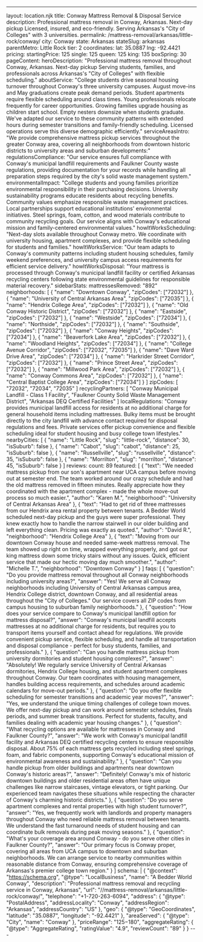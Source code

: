 ---
layout: location.njk
title: Conway Mattress Removal & Disposal Service
description: Professional mattress removal in Conway, Arkansas. Next-day pickup Licensed, insured, and eco-friendly. Serving Arkansas's "City of Colleges" with 3 universities.
permalink: /mattress-removal/arkansas/little-rock/conway/
city: Conway state: Arkansas stateSlug: arkansas parentMetro: Little Rock tier: 2 coordinates: lat: 35.0887 lng: -92.4421 pricing: startingPrice: 125 single: 125 queen: 125 king: 135 boxSpring: 30 pageContent: heroDescription: "Professional mattress removal throughout Conway, Arkansas. Next-day pickup Serving students, families, and professionals across Arkansas's \"City of Colleges\" with flexible scheduling." aboutService: "College students drive seasonal housing turnover throughout Conway's three university campuses. August move-ins and May graduations create peak demand periods. Student apartments require flexible scheduling around class times. Young professionals relocate frequently for career opportunities. Growing families upgrade housing as children start school. Empty nesters downsize when students graduate. We've adapted our service to these community patterns with extended hours during semester transitions and family-friendly scheduling. Licensed operations serve this diverse demographic efficiently." serviceAreasIntro: "We provide comprehensive mattress pickup services throughout the greater Conway area, covering all neighborhoods from downtown historic districts to university areas and suburban developments:" regulationsCompliance: "Our service ensures full compliance with Conway's municipal landfill requirements and Faulkner County waste regulations, providing documentation for your records while handling all preparation steps required by the city's solid waste management system." environmentalImpact: "College students and young families prioritize environmental responsibility in their purchasing decisions. University sustainability programs educate residents about recycling benefits. Community values emphasize responsible waste management practices. Local partnerships support educational institutions' environmental initiatives. Steel springs, foam, cotton, and wood materials contribute to community recycling goals. Our service aligns with Conway's educational mission and family-centered environmental values." howItWorksScheduling: "Next-day slots available throughout Conway metro. We coordinate with university housing, apartment complexes, and provide flexible scheduling for students and families." howItWorksService: "Our team adapts to Conway's community patterns including student housing schedules, family weekend preferences, and university campus access requirements for efficient service delivery." howItWorksDisposal: "Your mattress is processed through Conway's municipal landfill facility or certified Arkansas recycling centers following state environmental guidelines for responsible material recovery." sidebarStats: mattressesRemoved: "892" neighborhoods: [ { "name": "Downtown Conway", "zipCodes": ["72032"] }, { "name": "University of Central Arkansas Area", "zipCodes": ["72035"] }, { "name": "Hendrix College Area", "zipCodes": ["72032"] }, { "name": "Old Conway Historic District", "zipCodes": ["72032"] }, { "name": "Eastside", "zipCodes": ["72032"] }, { "name": "Westside", "zipCodes": ["72034"] }, { "name": "Northside", "zipCodes": ["72032"] }, { "name": "Southside", "zipCodes": ["72032"] }, { "name": "Conway Heights", "zipCodes": ["72034"] }, { "name": "Beaverfork Lake Area", "zipCodes": ["72032"] }, { "name": "Woodland Heights", "zipCodes": ["72034"] }, { "name": "College Avenue Corridor", "zipCodes": ["72032", "72035"] }, { "name": "Dave Ward Drive Area", "zipCodes": ["72034"] }, { "name": "Harkrider Street Corridor", "zipCodes": ["72032"] }, { "name": "Prince Street Area", "zipCodes": ["72032"] }, { "name": "Millwood Park Area", "zipCodes": ["72032"] }, { "name": "Conway Commons Area", "zipCodes": ["72032"] }, { "name": "Central Baptist College Area", "zipCodes": ["72034"] } ] zipCodes: [ "72032", "72034", "72035" ] recyclingPartners: [ "Conway Municipal Landfill - Class 1 Facility", "Faulkner County Solid Waste Management District", "Arkansas DEQ Certified Facilities" ] localRegulations: "Conway provides municipal landfill access for residents at no additional charge for general household items including mattresses. Bulky items must be brought directly to the city landfill with advance contact required for disposal regulations and fees. Private services offer pickup convenience and flexible scheduling ideal for student housing and busy college town lifestyles." nearbyCities: [ { "name": "Little Rock", "slug": "little-rock", "distance": 30, "isSuburb": false }, { "name": "Cabot", "slug": "cabot", "distance": 25, "isSuburb": false }, { "name": "Russellville", "slug": "russellville", "distance": 35, "isSuburb": false }, { "name": "Morrilton", "slug": "morrilton", "distance": 45, "isSuburb": false } ] reviews: count: 89 featured: [ { "text": "We needed mattress pickup from our son's apartment near UCA campus before moving out at semester end. The team worked around our crazy schedule and had the old mattress removed in fifteen minutes. Really appreciate how they coordinated with the apartment complex - made the whole move-out process so much easier.", "author": "Karen M.", "neighborhood": "University of Central Arkansas Area" }, { "text": "Had to get rid of three mattresses from our Hendrix area rental property between tenants. A Bedder World scheduled next-day pickup and the guys were super professional. They knew exactly how to handle the narrow stairwell in our older building and left everything clean. Pricing was exactly as quoted.", "author": "David R.", "neighborhood": "Hendrix College Area" }, { "text": "Moving from our downtown Conway house and needed same-week mattress removal. The team showed up right on time, wrapped everything properly, and got our king mattress down some tricky stairs without any issues. Quick, efficient service that made our hectic moving day much smoother.", "author": "Michelle T.", "neighborhood": "Downtown Conway" } ] faqs: [ { "question": "Do you provide mattress removal throughout all Conway neighborhoods including university areas?", "answer": "Yes! We serve all Conway neighborhoods including University of Central Arkansas campus area, Hendrix College district, downtown Conway, and all residential areas throughout the \"City of Colleges.\" Our service covers all ZIP codes from campus housing to suburban family neighborhoods." }, { "question": "How does your service compare to Conway's municipal landfill option for mattress disposal?", "answer": "Conway's municipal landfill accepts mattresses at no additional charge for residents, but requires you to transport items yourself and contact ahead for regulations. We provide convenient pickup service, flexible scheduling, and handle all transportation and disposal compliance - perfect for busy students, families, and professionals." }, { "question": "Can you handle mattress pickup from university dormitories and student housing complexes?", "answer": "Absolutely! We regularly service University of Central Arkansas dormitories, Hendrix College housing, and student apartment complexes throughout Conway. Our team coordinates with housing management, handles building access requirements, and schedules around academic calendars for move-out periods." }, { "question": "Do you offer flexible scheduling for semester transitions and academic year moves?", "answer": "Yes, we understand the unique timing challenges of college town moves. We offer next-day pickup and can work around semester schedules, finals periods, and summer break transitions. Perfect for students, faculty, and families dealing with academic year housing changes." }, { "question": "What recycling options are available for mattresses in Conway and Faulkner County?", "answer": "We work with Conway's municipal landfill facility and Arkansas DEQ certified recycling centers to ensure responsible disposal. About 75% of each mattress gets recycled including steel springs, foam, and fabric components, supporting Conway's educational mission of environmental awareness and sustainability." }, { "question": "Can you handle pickup from older buildings and apartments near downtown Conway's historic areas?", "answer": "Definitely! Conway's mix of historic downtown buildings and older residential areas often have unique challenges like narrow staircases, vintage elevators, or tight parking. Our experienced team navigates these situations while respecting the character of Conway's charming historic districts." }, { "question": "Do you serve apartment complexes and rental properties with high student turnover?", "answer": "Yes, we frequently work with landlords and property managers throughout Conway who need reliable mattress removal between tenants. We understand the fast turnaround needs of student housing and can coordinate bulk removals during peak moving seasons." }, { "question": "What's your coverage area around Conway - do you serve other cities in Faulkner County?", "answer": "Our primary focus is Conway proper, covering all areas from UCA campus to downtown and suburban neighborhoods. We can arrange service to nearby communities within reasonable distance from Conway, ensuring comprehensive coverage of Arkansas's premier college town region." } ] schema: | { "@context": "https://schema.org", "@type": "LocalBusiness", "name": "A Bedder World Conway", "description": "Professional mattress removal and recycling service in Conway, Arkansas", "url": "//mattress-removal/arkansas/little-rock/conway/", "telephone": "+1-720-263-6094", "address": { "@type": "PostalAddress", "addressLocality": "Conway", "addressRegion": "Arkansas", "addressCountry": "US" }, "geo": { "@type": "GeoCoordinates", "latitude": "35.0887", "longitude": "-92.4421" }, "areaServed": { "@type": "City", "name": "Conway" }, "priceRange": "$125-$180", "aggregateRating": { "@type": "AggregateRating", "ratingValue": "4.9", "reviewCount": "89" } } ---